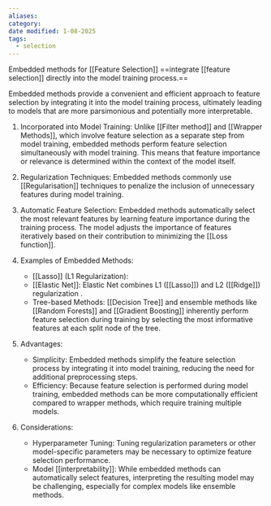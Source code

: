 ```yaml
---
aliases: 
category: 
date modified: 1-08-2025
tags:
  - selection
---
```

Embedded methods for [[Feature Selection]] ==integrate [[feature selection]] directly into the model training process.==

Embedded methods provide a convenient and efficient approach to feature selection by integrating it into the model training process, ultimately leading to models that are more parsimonious and potentially more interpretable.

1. Incorporated into Model Training: Unlike [[Filter method]] and [[Wrapper Methods]], which involve feature selection as a separate step from model training, embedded methods perform feature selection simultaneously with model training. This means that feature importance or relevance is determined within the context of the model itself.

2. Regularization Techniques: Embedded methods commonly use [[Regularisation]] techniques to penalize the inclusion of unnecessary features during model training. 

3. Automatic Feature Selection: Embedded methods automatically select the most relevant features by learning feature importance during the training process. The model adjusts the importance of features iteratively based on their contribution to minimizing the [[Loss function]].

4. Examples of Embedded Methods:
   - [[Lasso]] (L1 Regularization):
   - [[Elastic Net]]: Elastic Net combines L1 ([[Lasso]]) and L2 ([[Ridge]]) regularization .
   - Tree-based Methods: [[Decision Tree]] and ensemble methods like [[Random Forests]] and [[Gradient Boosting]] inherently perform feature selection during training by selecting the most informative features at each split node of the tree.

5. Advantages:
   - Simplicity: Embedded methods simplify the feature selection process by integrating it into model training, reducing the need for additional preprocessing steps.
   - Efficiency: Because feature selection is performed during model training, embedded methods can be more computationally efficient compared to wrapper methods, which require training multiple models.

6. Considerations:
   - Hyperparameter Tuning: Tuning regularization parameters or other model-specific parameters may be necessary to optimize feature selection performance.
   - Model [[interpretability]]: While embedded methods can automatically select features, interpreting the resulting model may be challenging, especially for complex models like ensemble methods.

